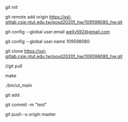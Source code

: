 git init

git remote add origin https://ssl-gitlab.csie.ntut.edu.tw/posd2020f_hw/109598080_hw.git

git config --global user.email welly592@gmail.com

git config --global user.name 109598080

git clone https://ssl-gitlab.csie.ntut.edu.tw/posd2020f_hw/109598080_hw.git

//git pull

make

./bin/ut_main

git add .

git commit -m "test"

git push -u origin master